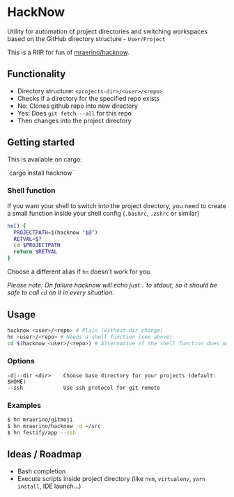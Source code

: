 # HackNow

Utility for automation of project directories and switching workspaces based on the GitHub directory structure - `User/Project`

This is a RIIR for fun of [mraerino/hacknow](https://github.com/mraerino/hacknow).

## Functionality

- Directory structure: `<projects-dir>/<user>/<repo>`
- Checks if a directory for the specified repo exists
- No: Clones github repo into new directory
- Yes: Does `git fetch --all` for this repo
- Then changes into the project directory

## Getting started

This is available on cargo:

`cargo install hacknow``

### Shell function

If you want your shell to switch into the project directory, you need to create a small function inside your shell config (`.bashrc`, `.zshrc` or similar)

```sh
hn() {
  PROJECTPATH=$(hacknow "$@")
  RETVAL=$?
  cd $PROJECTPATH
  return $RETVAL
}
```

Choose a different alias if `hn` doesn't work for you.

*Please note: On failure hacknow will echo just `.` to stdout, so it should be safe to call `cd` on it in every situation.*

## Usage

```sh
hacknow <user>/<repo> # Plain (without dir change)
hn <user>/<repo> # Needs a shell function (see above)
cd $(hacknow <user>/<repo>) # Alternative if the shell function does not work for you
```

### Options

```
-d|--dir <dir>    Choose base directory for your projects (default: $HOME)
--ssh             Use ssh protocol for git remote
```

### Examples

```sh
$ hn mraerino/gitmoji
$ hn mraerino/hacknow -d ~/src
$ hn festify/app --ssh
```

## Ideas / Roadmap

- Bash completion
- Execute scripts inside project directory (like `nvm`, `virtualenv`, `yarn install`, IDE launch...)
